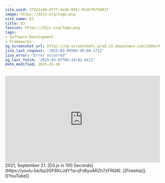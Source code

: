 ```yaml
---
site_uuid: 372e1c80-df7f-4a3b-942c-0cdcf6f3d017
image: https://d3js.org/logo.png
site_name: D3
title: D3
favicon: https://d3js.org/logo.png
tags:
- Software-Development
- Frameworks
og_screenshot_url: https://og-screenshots-prod.s3.amazonaws.com/1366x768/80/false/bac5fbb42b0d9792f965f4a1403458a88dc393115dbe6becf3b2db0c90f3347a.jpeg
jina_last_request: '2025-03-09T06:45:04.171Z'
jina_error: "Error occurred"
og_last_fetch: '2025-03-07T05:19:02.911Z'
date_modified: 2025-03-24
---
```





<iframe style="aspect-ratio:16/9;width:100%;height:auto" src="https://www.youtube.com/embed/bp2GF8XcJdY?si=sQkcCHICTttYx9Ur&amp;controls=0" title="YouTube video player" frameborder="0" allow="accelerometer; autoplay; clipboard-write; encrypted-media; gyroscope; picture-in-picture; web-share" referrerpolicy="strict-origin-when-cross-origin" allowfullscreen></iframe>
2021, September 21. [D3.js in 100 Seconds](https://youtu.be/bp2GF8XcJdY?si=jFs8yuARZh7zFRQ9). [[Fireship]]. [[YouTube]]
